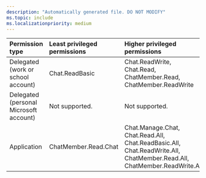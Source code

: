 ```yaml
---
description: "Automatically generated file. DO NOT MODIFY"
ms.topic: include
ms.localizationpriority: medium
---
```


|Permission type|Least privileged permissions|Higher privileged permissions|
|:---|:---|:---|
|Delegated (work or school account)|Chat.ReadBasic|Chat.ReadWrite, Chat.Read, ChatMember.Read, ChatMember.ReadWrite|
|Delegated (personal Microsoft account)|Not supported.|Not supported.|
|Application|ChatMember.Read.Chat|Chat.Manage.Chat, Chat.Read.All, Chat.ReadBasic.All, Chat.ReadWrite.All, ChatMember.Read.All, ChatMember.ReadWrite.All|

